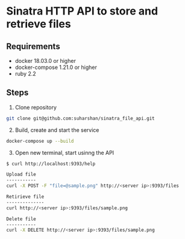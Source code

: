 # Sinatra HTTP API to store and retrieve files

## Requirements

- docker 18.03.0 or higher
- docker-compose 1.21.0 or higher
- ruby 2.2

## Steps

1. Clone repository
```bash
git clone git@github.com:suharshan/sinatra_file_api.git
```

2. Build, create and start the service
```bash
docker-compose up --build
```

3. Open new terminal, start usinng the API
```bash
$ curl http://localhost:9393/help

Upload file
-----------
curl -X POST -F "file=@sample.png" http://<server ip>:9393/files

Retirieve file
--------------
curl http://<server ip>:9393/files/sample.png

Delete file
-----------
curl -X DELETE http://<server ip>:9393/files/sample.png
```
